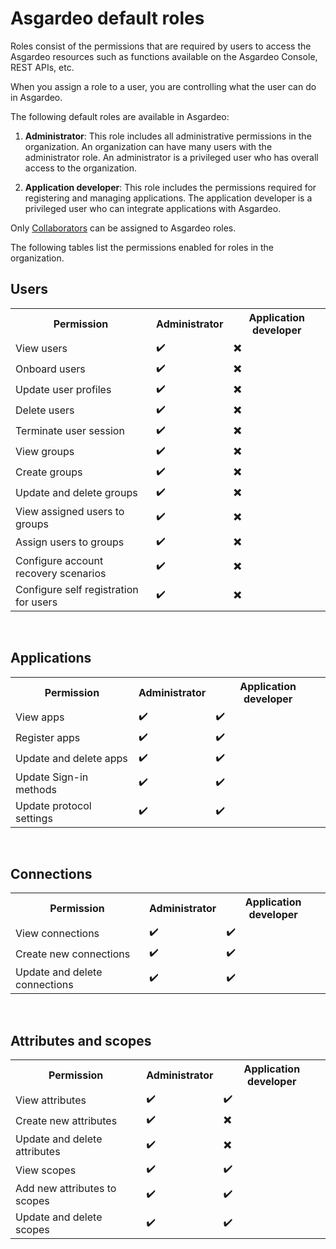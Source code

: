 # Asgardeo default roles

Roles consist of the permissions that are required by users to access the Asgardeo resources such as functions available on the Asgardeo Console, REST APIs, etc.

When you assign a role to a user, you are controlling what the user can do in Asgardeo.

The following default roles are available in Asgardeo:
1. **Administrator**: This role includes all administrative permissions in the organization. An organization can have many users with the administrator role. An administrator is a privileged user who has overall access to the organization.

2. **Application developer**: This role includes the permissions required for registering and managing applications. The application developer is a privileged user who can integrate applications with Asgardeo. 

Only <a href="/guides/user-management/manage-users/user-accounts/collaborator/">Collaborators</a> can be assigned to Asgardeo roles.

<!--
This is commented until this role is onboarded to product
3. **Administrative auditor**: Role which provides read-only access to the system. This will be useful for support operations and troubleshooting.
-->

The following tables list the permissions enabled for roles in the organization.

## Users
<table>
  <tr>
    <th>Permission</th>
    <th>Administrator</th> 
    <th>Application developer</th> 
  </tr>
  <tr>
    <td>View users</td>
    <td>✔️</td>
    <td>✖️</td>
  </tr>
  <tr>
      <td>Onboard users</td>
      <td>✔️</td>
      <td>✖️</td>
  </tr>
  <tr>
    <td>Update user profiles</td>
    <td>✔️</td>
    <td>✖️</td>
  </tr>
  <tr>
      <td>Delete users</td>
      <td>✔️</td>
      <td>✖️</td>
    </tr>
    <tr>
      <td>Terminate user session</td>
      <td>✔️</td>
      <td>✖️</td>
    </tr>
    <tr>
      <td>View groups</td>
      <td>✔️</td>
      <td>✖️</td>
    </tr>
    <tr>
      <td>Create groups</td>
      <td>✔️</td>
      <td>✖️</td>
    </tr>
    <tr>
      <td>Update and delete groups</td>
      <td>✔️</td>
      <td>✖️</td>
    </tr>
    <tr>
      <td>View assigned users to groups</td>
      <td>✔️</td>
      <td>✖️</td>
    </tr>
    <tr>
      <td>Assign users to groups</td>
      <td>✔️</td>
      <td>✖️</td>
    </tr>
    <tr>
      <td>Configure account recovery scenarios</td>
      <td>✔️</td>
      <td>✖️</td>
    </tr>
    <tr>
      <td>Configure self registration for users</td>
      <td>✔️</td>
      <td>✖️</td>
    </tr>   
</table>

<br>

## Applications

<table>
  <tr>
    <th>Permission</th>
    <th>Administrator</th> 
    <th>Application developer</th> 
  </tr>
  <tr>
    <td>View apps</td>
    <td>✔️</td>
    <td>✔️</td>
  </tr>
  <tr>
      <td>Register apps</td>
      <td>✔️</td>
      <td>✔️</td>
  </tr>
  <tr>
    <td>Update and delete apps</td>
    <td>✔️</td>
    <td>✔️</td>
  </tr>
  <tr>
      <td>Update Sign-in methods</td>
      <td>✔️</td>
      <td>✔️</td>
  </tr>
  <tr>
    <td>Update protocol settings</td>
    <td>✔️</td>
    <td>✔️</td>
  </tr>
</table>

<br>

## Connections

<table>
  <tr>
    <th>Permission</th>
    <th>Administrator</th> 
    <th>Application developer</th> 
  </tr>
  <tr>
    <td>View connections</td>
    <td>✔️</td>
    <td>✔️</td>
  </tr>
  <tr>
      <td>Create new connections</td>
      <td>✔️</td>
      <td>✔️</td>
  </tr>
  <tr>
    <td>Update and delete connections</td>
    <td>✔️</td>
    <td>✔️</td>
  </tr>
</table>

<br>

## Attributes and scopes
<table>
  <tr>
    <th>Permission</th>
    <th>Administrator</th> 
    <th>Application developer</th> 
  </tr>
  <tr>
    <td>View attributes</td>
    <td>✔️</td>
    <td>✔️</td>
  </tr>
  <tr>
      <td>Create new attributes</td>
      <td>✔️</td>
      <td>✖️</td>
  </tr>
  <tr>
    <td>Update and delete attributes</td>
    <td>✔️</td>
    <td>✖️</td>
  </tr>
  <tr>
      <td>View scopes</td>
      <td>✔️</td>
      <td>✔️</td>
    </tr>
    <tr>
        <td>Add new attributes to scopes</td>
        <td>✔️</td>
        <td>✔️</td>
    </tr>
    <tr>
      <td>Update and delete scopes</td>
      <td>✔️</td>
      <td>✔️</td>
    </tr>
</table>

<br>
